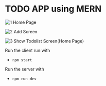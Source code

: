 # TODO APP using MERN
>
![1](https://user-images.githubusercontent.com/31467986/145162952-54611a82-7e9d-4853-808a-2c16364798e5.PNG)
Home Page


![2](https://user-images.githubusercontent.com/31467986/145163361-dff6242e-8031-4ef9-ba21-38118b77f09a.PNG)
Add Screen





![3](https://user-images.githubusercontent.com/31467986/145163585-1780a2fd-4176-4305-9127-3da24cfac1f1.PNG)
Show Todolist Screen(Home Page)




Run the client run with    
* ```npm start```

Run the server with    
* ```npm run dev```


